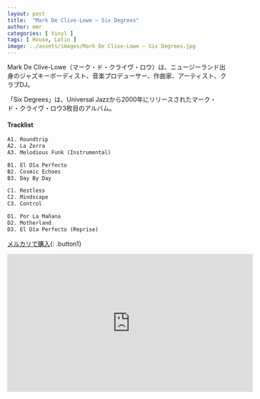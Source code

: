 ```yaml
---
layout: post
title:  "Mark De Clive-Lowe – Six Degrees"
author: mmr
categories: [ Vinyl ]
tags: [ House, Latin ]
image: ../assets/images/Mark De Clive-Lowe – Six Degrees.jpg
---
```


Mark De Clive-Lowe（マーク・ド・クライヴ・ロウ）は、ニュージーランド出身のジャズキーボーディスト、音楽プロデューサー、作曲家、アーティスト、クラブDJ。

「Six Degrees」は、Universal Jazzから2000年にリリースされたマーク・ド・クライヴ・ロウ3枚目のアルバム。

#### Tracklist
```md
A1. Roundtrip
A2. La Zorra
A3. Melodious Funk (Instrumental)

B1. El Dîa Perfecto
B2. Cosmic Echoes
B3. Day By Day

C1. Restless
C2. Mindscape
C3. Control

D1. Por La Mañana
D2. Motherland
D3. El Dîa Perfecto (Reprise)
```

[メルカリで購入](https://jp.mercari.com/item/m41280420155?afid=6142608987){: .button1}

<iframe width="560" height="315" src="https://www.youtube.com/embed/Q1GbddYtNVg?si=4eftkyqnuAw4svLO" title="YouTube video player" frameborder="0" allow="accelerometer; autoplay; clipboard-write; encrypted-media; gyroscope; picture-in-picture; web-share" referrerpolicy="strict-origin-when-cross-origin" allowfullscreen></iframe>
